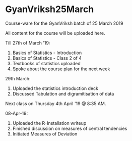 # GyanVriksh25March
Course-ware for the GyanVriksh batch of 25 March 2019

All content for the course will be uploaded here.

Till 27th of March '19:
1. Basics of Statistics - Introduction
2. Basics of Statistics - Class 2 of 4
3. Textbooks of statistics uploaded
4. Spoke about the course plan for the next week

29th March:
1. Uploaded the statistics introduction deck
2. Discussed Tabulation and digramitisation of data

Next class on Thursday 4th April '19 @ 8:35 AM.

08-Apr-19:
1. Uploaded the R-Installation writeup
2. Finished discussion on measures of central tendencies
3. Initiated Measures of Deviation


